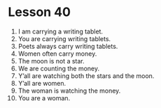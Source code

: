 # Lesson 40

1. I am carrying a writing tablet.
2. You are carrying writing tablets.
3. Poets always carry writing tablets.
4. Women often carry money.
5. The moon is not a star.
6. We are counting the money.
7. Y’all are watching both the stars and the moon.
8. Y’all are women.
9. The woman is watching the money.
10. You are a woman.
